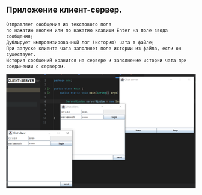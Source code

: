 ## Приложение клиент-сервер.
~~~
Отправляет сообщения из текстового поля 
по нажатию кнопки или по нажатию клавиши Enter на поле ввода сообщения;
Дублирует импровизированный лог (историю) чата в файле;
При запуске клиента чата заполняет поле истории из файла, если он существует.
История сообщений хранится на сервере и заполнение истории чата при соединении с сервером.
~~~

![img](./img/Снимок%20экрана%20(376).png)